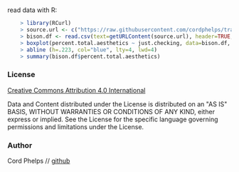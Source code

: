 



#
read data with R:

```R
	> library(RCurl)
	> source.url <- c("https://raw.githubusercontent.com/cordphelps/transect/master/hvb.csv")
	> bison.df <- read.csv(text=getURLContent(source.url), header=TRUE, row.names=NULL)
	> boxplot(percent.total.aesthetics ~ just.checking, data=bison.df, ylab="total: biodiversity + aesthetics", ylim=c(0,1), xlab="aesthetic keywords", las=1, col="powderblue")
	> abline (h=.223, col="blue", lty=4, lwd=4)
	> summary(bison.df$percent.total.aesthetics)
```



### License
[Creative Commons Attribution 4.0 International](https://creativecommons.org/licenses/by/4.0/)

Data and Content distributed under the License is distributed on an "AS IS" BASIS, WITHOUT WARRANTIES OR CONDITIONS OF ANY KIND, either express or implied. See the License for the specific language governing permissions and limitations under the License.


### Author
Cord Phelps // [github](http://cordphelps.github.io)








 





